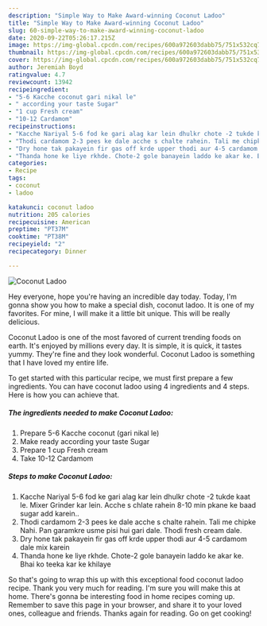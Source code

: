 ```yaml
---
description: "Simple Way to Make Award-winning Coconut Ladoo"
title: "Simple Way to Make Award-winning Coconut Ladoo"
slug: 60-simple-way-to-make-award-winning-coconut-ladoo
date: 2020-09-22T05:26:17.215Z
image: https://img-global.cpcdn.com/recipes/600a972603dabb75/751x532cq70/coconut-ladoo-recipe-main-photo.jpg
thumbnail: https://img-global.cpcdn.com/recipes/600a972603dabb75/751x532cq70/coconut-ladoo-recipe-main-photo.jpg
cover: https://img-global.cpcdn.com/recipes/600a972603dabb75/751x532cq70/coconut-ladoo-recipe-main-photo.jpg
author: Jeremiah Boyd
ratingvalue: 4.7
reviewcount: 13942
recipeingredient:
- "5-6 Kacche coconut gari nikal le"
- " according your taste Sugar"
- "1 cup Fresh cream"
- "10-12 Cardamom"
recipeinstructions:
- "Kacche Nariyal 5-6 fod ke gari alag kar lein dhulkr chote -2 tukde kaat le. Mixer Grinder kar lein. Acche s chlate rahein 8-10 min pkane ke baad sugar add karein.."
- "Thodi cardamom 2-3 pees ke dale acche s chalte rahein. Tali me chipke Nahi. Pan garamkre usme pisi hui gari dale. Thodi fresh cream dale."
- "Dry hone tak pakayein fir gas off krde upper thodi aur 4-5 cardamom dale mix karein"
- "Thanda hone ke liye rkhde. Chote-2 gole banayein laddo ke akar ke. Bhai ko teeka kar ke khilaye"
categories:
- Recipe
tags:
- coconut
- ladoo

katakunci: coconut ladoo 
nutrition: 205 calories
recipecuisine: American
preptime: "PT37M"
cooktime: "PT38M"
recipeyield: "2"
recipecategory: Dinner

---
```



![Coconut Ladoo](https://img-global.cpcdn.com/recipes/600a972603dabb75/751x532cq70/coconut-ladoo-recipe-main-photo.jpg)

Hey everyone, hope you're having an incredible day today. Today, I'm gonna show you how to make a special dish, coconut ladoo. It is one of my favorites. For mine, I will make it a little bit unique. This will be really delicious.

Coconut Ladoo is one of the most favored of current trending foods on earth. It's enjoyed by millions every day. It is simple, it is quick, it tastes yummy. They're fine and they look wonderful. Coconut Ladoo is something that I have loved my entire life.




To get started with this particular recipe, we must first prepare a few ingredients. You can have coconut ladoo using 4 ingredients and 4 steps. Here is how you can achieve that.

<!--inarticleads1-->

##### The ingredients needed to make Coconut Ladoo:

1. Prepare 5-6 Kacche coconut (gari nikal le)
1. Make ready  according your taste Sugar
1. Prepare 1 cup Fresh cream
1. Take 10-12 Cardamom




<!--inarticleads2-->

##### Steps to make Coconut Ladoo:

1. Kacche Nariyal 5-6 fod ke gari alag kar lein dhulkr chote -2 tukde kaat le. Mixer Grinder kar lein. Acche s chlate rahein 8-10 min pkane ke baad sugar add karein..
1. Thodi cardamom 2-3 pees ke dale acche s chalte rahein. Tali me chipke Nahi. Pan garamkre usme pisi hui gari dale. Thodi fresh cream dale.
1. Dry hone tak pakayein fir gas off krde upper thodi aur 4-5 cardamom dale mix karein
1. Thanda hone ke liye rkhde. Chote-2 gole banayein laddo ke akar ke. Bhai ko teeka kar ke khilaye




So that's going to wrap this up with this exceptional food coconut ladoo recipe. Thank you very much for reading. I'm sure you will make this at home. There's gonna be interesting food in home recipes coming up. Remember to save this page in your browser, and share it to your loved ones, colleague and friends. Thanks again for reading. Go on get cooking!
